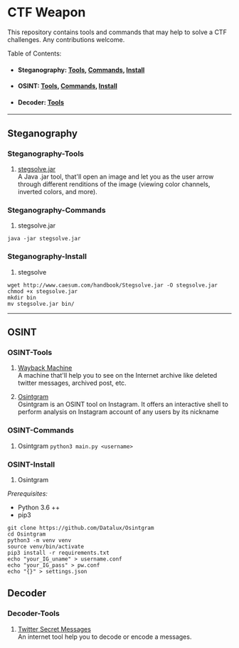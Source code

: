 # CTF Weapon

This repository contains tools and commands that may help to solve a CTF challenges. Any contributions welcome. </br>

Table of Contents:
- #### Steganography: [Tools](#Steganography-Tools), [Commands](#Steganography-Commands), [Install](#Steganography-Install)
- #### OSINT: [Tools](#OSINT-Tools), [Commands](#OSINT-Commands), [Install](#OSINT-Install)
- #### Decoder: [Tools](#Decoder-Tools)

---

## Steganography

### Steganography-Tools

1. [stegsolve.jar](http://www.caesum.com/handbook/stego.htm) </br>
A Java .jar tool, that'll open an image and let you as the user arrow through different renditions of the image (viewing color channels, inverted colors, and more).

### Steganography-Commands

1. stegsolve.jar

`java -jar stegsolve.jar`

### Steganography-Install

1. stegsolve
```
wget http://www.caesum.com/handbook/Stegsolve.jar -O stegsolve.jar
chmod +x stegsolve.jar
mkdir bin
mv stegsolve.jar bin/
```

---

## OSINT

### OSINT-Tools

1. [Wayback Machine](https://archive.org/web/) </br>
A machine that'll help you to see on the Internet archive like deleted twitter messages, archived post, etc.

2. [Osintgram](https://github.com/Datalux/Osintgram) </br>
Osintgram is an OSINT tool on Instagram. It offers an interactive shell to perform analysis on Instagram account of any users by its nickname

### OSINT-Commands

1. Osintgram
`python3 main.py <username>`

### OSINT-Install

1. Osintgram

*Prerequisites:* </br>
- Python 3.6 ++
- pip3
```
git clone https://github.com/Datalux/Osintgram
cd Osintgram
python3 -m venv venv
source venv/bin/activate
pip3 install -r requirements.txt
echo "your_IG_uname" > username.conf
echo "your_IG_pass" > pw.conf
echo "{}" > settings.json
```

## Decoder

### Decoder-Tools

1. [Twitter Secret Messages](https://holloway.nz/steg/) </br>
An internet tool help you to decode or encode a messages.
